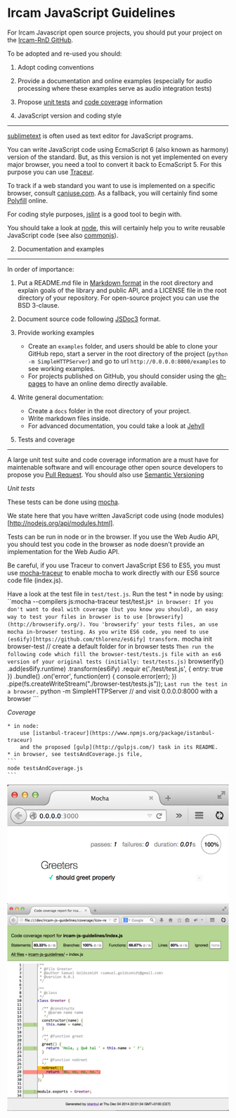 Ircam JavaScript Guidelines
===========================

For Ircam Javascript open source projects, you should put your project on the [Ircam-RnD GitHub](https://github.com/Ircam-RnD).

To be adopted and re-used you should:

1. Adopt coding conventions
2. Provide a documentation and online examples (especially for audio processing where these examples serve as audio integration tests)
3. Propose [unit tests](http://en.wikipedia.org/wiki/Unit_testing) and [code coverage](http://en.wikipedia.org/wiki/Code_coverage) information

1. JavaScript version and coding style
--------------------------------------

[sublimetext](http://www.sublimetext.com/) is often used as text editor for JavaScript programs.

You can write JavaScript code using EcmaScript 6 (also known as harmony) version of the standard. But, as this version is not yet implemented on every major browser, you need a tool to convert it back to EcmaScript 5. For this purpose you can use [Traceur](https://github.com/google/traceur-compiler).

To track if a web standard you want to use is implemented on a specific browser, consult [caniuse.com](http://caniuse.com/). As a fallback, you will certainly find some [Polyfill](http://fr.wikipedia.org/wiki/Polyfill) online.

For coding style purposes, [jslint](http://www.jslint.com) is a good tool to begin with.

You should take a look at [node](http://nodejs.org/), this will certainly help you to write reusable JavaScript code (see also [commonjs](http://www.commonjs.org/])).


2. Documentation and examples
-----------------------------

In order of importance:

1. Put a README.md file in [Markdown format](http://daringfireball.net/projects/markdown/syntax) in the root directory and explain goals of the library and public API, and a LICENSE file in the root directory of your repository. For open-source project you can use the BSD 3-clause.
2. Document source code following [JSDoc3](http://usejsdoc.org/) format.
3. Provide working examples
    * Create an ```examples``` folder, and users should be able to clone your GitHub repo, start a server in the root directory of the project (```python -m SimpleHTTPServer```) and go to url ```http://0.0.0.0:8000/examples``` to see working examples.
    * For projects published on GitHub, you should consider using the [gh-pages](https://pages.github.com/) to have an online demo directly available.
4. Write general documentation:
    * Create a ```docs``` folder in the root directory of your project.
    * Write markdown files inside.
    * For advanced documentation, you could take a look at [Jehyll](http://jekyllrb.com/)


3. Tests and coverage
---------------------

A large unit test suite and code coverage information are a must have for maintenable software and will encourage other open source developers to propose you [Pull Request](https://help.github.com/articles/using-pull-requests/). You should also use [Semantic Versioning](http://semver.org/)

*Unit tests*

These tests can be done using [mocha](http://mochajs.org/).

We state here that you have written JavaScript code using (node modules)[http://nodejs.org/api/modules.html].

Tests can be run in node or in the browser. If you use the Web Audio API, you should test you code in the browser as node doesn't provide an implementation for the Web Audio API.

Be careful, if you use Traceur to convert JavaScript ES6 to ES5, you must use [mocha-traceur](https://www.npmjs.org/package/mocha-traceur) to enable mocha to work directly with our ES6 source code file (index.js).

Have a look at the test file in ```test/test.js```.
Run the test
    * in node by using: ``mocha --compilers js:mocha-traceur test/test.js```
    * in browser:
        If you don't want to deal with coverage (but you know you should), an easy way to test your files in browser is to use [browserify](http://browserify.org/). You 'browserify' your tests files, an use mocha in-browser testing. As you write ES6 code, you need to use (es6ify)[https://github.com/thlorenz/es6ify] transform.
        ```
        mocha init browser-test // create a default folder for in browser tests
        ```
        Then run the following code which fill the browser-test/tests.js file with an es6 version of your original tests (initially: test/tests.js)
        ```
          browserify()
            .add(es6ify.runtime)
            .transform(es6ify)
            .requir e('./test/test.js', {
              entry: true
            })
            .bundle()
            .on('error', function(err) {
              console.error(err);
            })
            .pipe(fs.createWriteStream("./browser-test/tests.js"));
        ```
        Last run the test in a browser.
        ```
        python -m SimpleHTTPServer // and visit 0.0.0.0:8000 with a browser
        ```

*Coverage*

    * in node:
        use [istanbul-traceur](https://www.npmjs.org/package/istanbul-traceur)
        and the proposed [gulp](http://gulpjs.com/) task in its README.
    * in browser, see testsAndCoverage.js file,
    ```
    node testsAndCoverage.js
    ```

![Unit test in browser](./docs/unit-test.png)
![Coverage report](./docs/coverage.png)
